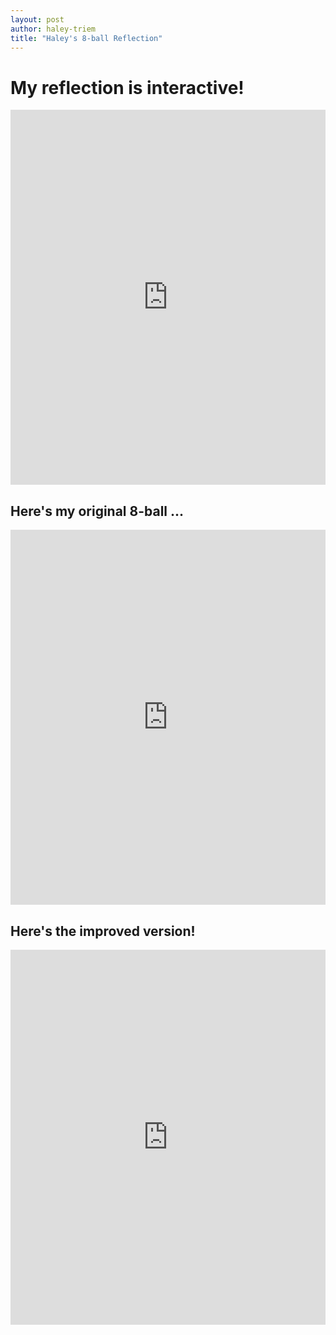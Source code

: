 ```yaml
---
layout: post
author: haley-triem
title: "Haley's 8-ball Reflection"
---
```


# My reflection is interactive!
<iframe src="https://trinket.io/embed/python/298ba6a0ac" width="100%" height="600" frameborder="0" marginwidth="0" marginheight="0" allowfullscreen></iframe>

## Here's my original 8-ball ...
<iframe src="https://trinket.io/embed/python/39d9721689" width="100%" height="600" frameborder="0" marginwidth="0" marginheight="0" allowfullscreen></iframe>

## Here's the improved version!
<iframe src="https://trinket.io/embed/python/8869c9de4e" width="100%" height="600" frameborder="0" marginwidth="0" marginheight="0" allowfullscreen></iframe>

